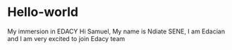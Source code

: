 # Hello-world
My immersion in EDACY 
Hi Samuel,
My name is Ndiate SENE, I am Edacian and I am very excited to join Edacy team
